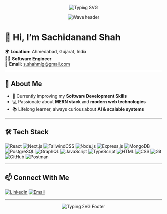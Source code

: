 <!-- Typing SVG Header -->
<p align="center">
  <img src="https://readme-typing-svg.herokuapp.com?font=Fira+Code&size=26&pause=1000&color=00C4FF&center=true&vCenter=true&width=600&lines=Hi%2C%20I'm%20Sachidanand%20Shah%20👋;Software%20Engineer%20from%20India;MERN%20%26%20Next.js%20Developer;Always%20Learning%20New%20Tech" alt="Typing SVG" />
</p>

<!-- Capsule Render Wave Header -->
<p align="center">
  <img src="https://capsule-render.vercel.app/api?type=waving&height=180&text=Sachidanand%20Shah&fontAlign=50&fontAlignY=40&color=gradient&customColorList=0,2,5,10&fontColor=ffffff&fontSize=40&animation=fadeIn" alt="Wave header"/>
</p>

# 👋 Hi, I’m Sachidanand Shah

🌍 **Location:** Ahmedabad, Gujarat, India  
👨‍💻 **Software Engineer**  
📧 **Email:** [s.shahmlg@gmail.com](mailto:s.shahmlg@gmail.com)

---

## 🚀 About Me
- 🌱 Currently improving my **Software Development Skills**  
- 💻 Passionate about **MERN stack** and **modern web technologies**  
- 📚 Lifelong learner, always curious about **AI & scalable systems**  

---

## 🛠 Tech Stack
![React](https://img.shields.io/badge/-React-61DAFB?style=flat&logo=react&logoColor=000)
![Next.js](https://img.shields.io/badge/-Next.js-000?style=flat&logo=next.js&logoColor=fff)
![TailwindCSS](https://img.shields.io/badge/-TailwindCSS-38B2AC?style=flat&logo=tailwind-css&logoColor=fff)
![Node.js](https://img.shields.io/badge/-Node.js-339933?style=flat&logo=node.js&logoColor=fff)
![Express.js](https://img.shields.io/badge/-Express.js-000?style=flat&logo=express&logoColor=fff)
![MongoDB](https://img.shields.io/badge/-MongoDB-4EA94B?style=flat&logo=mongodb&logoColor=fff)
![PostgreSQL](https://img.shields.io/badge/-PostgreSQL-336791?style=flat&logo=postgresql&logoColor=fff)
![GraphQL](https://img.shields.io/badge/-GraphQL-E10098?style=flat&logo=graphql&logoColor=fff)
![JavaScript](https://img.shields.io/badge/-JavaScript-F7DF1E?style=flat&logo=javascript&logoColor=000)
![TypeScript](https://img.shields.io/badge/-TypeScript-3178C6?style=flat&logo=typescript&logoColor=fff)
![HTML](https://img.shields.io/badge/-HTML5-E34F26?style=flat&logo=html5&logoColor=fff)
![CSS](https://img.shields.io/badge/-CSS3-1572B6?style=flat&logo=css3&logoColor=fff)
![Git](https://img.shields.io/badge/-Git-F05032?style=flat&logo=git&logoColor=fff)
![GitHub](https://img.shields.io/badge/-GitHub-181717?style=flat&logo=github&logoColor=fff)
![Postman](https://img.shields.io/badge/-Postman-FF6C37?style=flat&logo=postman&logoColor=fff)

---

## 📫 Connect With Me
[![LinkedIn](https://img.shields.io/badge/LinkedIn-blue?style=flat&logo=linkedin&logoColor=white)](https://www.linkedin.com/in/sachidanand-shah/)
[![Email](https://img.shields.io/badge/Email-D14836?style=flat&logo=gmail&logoColor=white)](mailto:s.shahmlg@gmail.com)

---

<!-- Footer Quote -->
<p align="center">
  <img src="https://readme-typing-svg.herokuapp.com?font=Fira+Code&size=22&duration=3000&pause=1000&color=00C4FF&center=true&vCenter=true&width=800&lines=⭐+%22Code+is+like+humor.+When+you+have+to+explain+it%2C+it's+bad.%22+⭐&v=2" alt="Typing SVG Footer"/>
</p>


